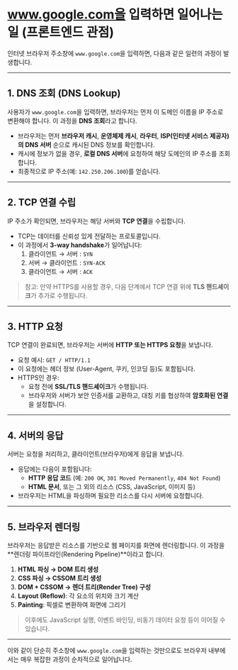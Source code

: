 # www.google.com을 입력하면 일어나는 일 (프론트엔드 관점)

인터넷 브라우저 주소창에 `www.google.com`을 입력하면, 다음과 같은 일련의 과정이 발생합니다.

---

## 1. DNS 조회 (DNS Lookup)

사용자가 `www.google.com`을 입력하면, 브라우저는 먼저 이 도메인 이름을 IP 주소로 변환해야 합니다. 이 과정을 **DNS 조회**라고 합니다.

- 브라우저는 먼저 **브라우저 캐시**, **운영체제 캐시**, **라우터**, **ISP(인터넷 서비스 제공자)의 DNS 서버** 순으로 캐시된 DNS 정보를 확인합니다.
- 캐시에 정보가 없을 경우, **로컬 DNS 서버**에 요청하여 해당 도메인의 IP 주소를 조회합니다.
- 최종적으로 IP 주소(예: `142.250.206.100`)를 얻습니다.

---

## 2. TCP 연결 수립

IP 주소가 확인되면, 브라우저는 해당 서버와 **TCP 연결**을 수립합니다.

- TCP는 데이터를 신뢰성 있게 전달하는 프로토콜입니다.
- 이 과정에서 **3-way handshake**가 일어납니다:
  1. 클라이언트 → 서버 : `SYN`
  2. 서버 → 클라이언트 : `SYN-ACK`
  3. 클라이언트 → 서버 : `ACK`

> 참고: 만약 HTTPS를 사용할 경우, 다음 단계에서 TCP 연결 위에 **TLS 핸드셰이크**가 추가로 수행됩니다.

---

## 3. HTTP 요청

TCP 연결이 완료되면, 브라우저는 서버에 **HTTP 또는 HTTPS 요청**을 보냅니다.

- 요청 예시: `GET / HTTP/1.1`
- 이 요청에는 헤더 정보 (User-Agent, 쿠키, 인코딩 등)도 포함됩니다.
- HTTPS인 경우:
  - 요청 전에 **SSL/TLS 핸드셰이크**가 수행됩니다.
  - 브라우저와 서버가 보안 인증서를 교환하고, 대칭 키를 협상하여 **암호화된 연결**을 설정합니다.

---

## 4. 서버의 응답

서버는 요청을 처리하고, 클라이언트(브라우저)에게 응답을 보냅니다.

- 응답에는 다음이 포함됩니다:
  - **HTTP 응답 코드** (예: `200 OK`, `301 Moved Permanently`, `404 Not Found`)
  - **HTML 문서**, 또는 그 외의 리소스 (CSS, JavaScript, 이미지 등)
- 브라우저는 HTML을 파싱하며 필요한 리소스를 다시 서버에 요청합니다.

---

## 5. 브라우저 렌더링

브라우저는 응답받은 리소스를 기반으로 웹 페이지를 화면에 렌더링합니다. 이 과정을 **렌더링 파이프라인(Rendering Pipeline)**이라고 합니다.

1. **HTML 파싱 → DOM 트리 생성**
2. **CSS 파싱 → CSSOM 트리 생성**
3. **DOM + CSSOM → 렌더 트리(Render Tree) 구성**
4. **Layout (Reflow)**: 각 요소의 위치와 크기 계산
5. **Painting**: 픽셀로 변환하여 화면에 그리기

> 이후에도 JavaScript 실행, 이벤트 바인딩, 비동기 데이터 요청 등이 이어질 수 있습니다.

---

이와 같이 단순히 주소창에 `www.google.com`을 입력하는 것만으로도 브라우저 내부에서는 매우 복잡한 과정이 순차적으로 일어납니다.
